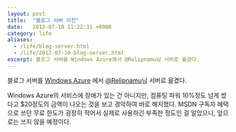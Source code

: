 ```yaml
---
layout: post
title:  "블로그 서버 이전"
date:   2012-07-10 11:22:31 +0900
category: life
aliases:
  - /life/blog-server.html
  - /life/2012-07-10-blog-server.html
excerpt: 블로그 서버를 Windows Azure에서 @Relipnamu님 서버로 옮겼다.
---
```


블로그 서버를 [Windows Azure](http://windowsazure.com/) 에서 [@Relipnamu](https://twitter.com/relipnamu)님 서버로 옮겼다.

Windows Azure의 서비스에 장애가 있는 건 아니지만, 컴퓨팅 파워 10%정도 넘게 썼다고 $20정도의 금액이 나오는 것을 보고 경악하여 바로 해지했다. MSDN 구독자 혜택으로 쓰던 무료 한도가 굉장히 적어서 실제로 사용하긴 부족한 정도인 걸 알았으니, 앞으로는 쓰지 않을 예정이다.